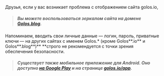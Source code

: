 Друзья, если у вас возникает проблема с отображением сайта golos.io,

> ##### Вы можете воспользоваться зеркалом сайта на домене [**Golos.blog**](https://golos.blog/).

Напоминаем, вводить свои личные данные — логин, пароль, приватные ключи — на других сайтах c именем Golos.\* \(кроме Golos**.io** и Golos**.blog**\)** **строго не рекомендуется с точки зрения обеспечения безопасности.

> ##### Существует также **мобильное приложение для Android**. Оно доступно [на Google Play](https://play.google.com/store/apps/details?id=io.golos.golos) и на странице [golos.io/app](https://golos.io/app).

